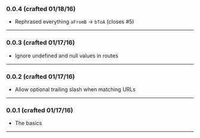 ### 0.0.4 (crafted 01/18/16)

  * Rephrased everything `aFromB` → `bToA` (closes #5)

---

### 0.0.3 (crafted 01/17/16)

  * Ignore undefined and null values in routes

---

### 0.0.2 (crafted 01/17/16)

  * Allow optional trailing slash when matching URLs

---

### 0.0.1 (crafted 01/17/16)

  * The basics

---
